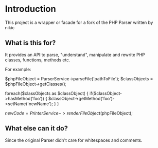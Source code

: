 Introduction
============

This project is a wrapper or facade for a fork of the PHP Parser written by nikic

What is this for?
-----------------

It provides an API to parse, "understand", manipulate and rewrite PHP classes, functions, methods etc.

For example:

$phpFileObject = ParserService->parseFile('pathToFile');
$classObjects = $phpFileObject->getClasses();

foreach($classObjects as $classObject) {
	if($classObject->hasMethod('foo')) {
		$classObject->getMethod('foo')->setName('newName');
	}
}

$newCode = PrinterService->renderFileObject($phpFileObject);

What else can it do?
--------------------


Since the original Parser didn't care for whitespaces and comments.
